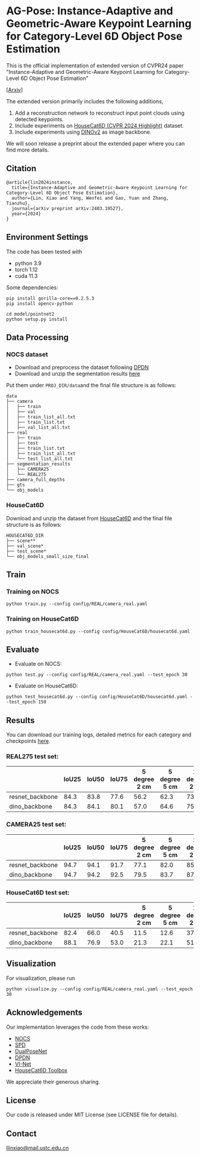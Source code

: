 # AG-Pose: Instance-Adaptive and Geometric-Aware Keypoint Learning for Category-Level 6D Object Pose Estimation
This is the official implementation of extended version of CVPR24 paper "Instance-Adaptive and Geometric-Aware Keypoint Learning for Category-Level 6D Object Pose Estimation"

[[Arxiv](https://arxiv.org/abs/2403.19527)]

The extended version primarily includes the following additions,

1. Add a reconstruction network to reconstruct input point clouds using detected keypoints.
2. Include experiments on [HouseCat6D (CVPR 2024 Highlight)](https://sites.google.com/view/housecat6d) dataset.
3. Include experiments using [DINOv2](https://github.com/facebookresearch/dinov2) as image backbone.

We will soon release a preprint about the extended paper where you can find more details.

## Citation
```
@article{lin2024instance,
  title={Instance-Adaptive and Geometric-Aware Keypoint Learning for Category-Level 6D Object Pose Estimation},
  author={Lin, Xiao and Yang, Wenfei and Gao, Yuan and Zhang, Tianzhu},
  journal={arXiv preprint arXiv:2403.19527},
  year={2024}
}
```

## Environment Settings
The code has been tested with

- python 3.9
- torch 1.12
- cuda 11.3

Some dependencies:
```
pip install gorilla-core==0.2.5.3
pip install opencv-python

cd model/pointnet2
python setup.py install
```
## Data Processing
### NOCS dataset
- Download and preprocess the dataset following [DPDN](https://github.com/JiehongLin/Self-DPDN)
- Download and unzip the segmentation results [here](http://home.ustc.edu.cn/~llinxiao/segmentation_results.zip)

Put them under ```PROJ_DIR/data```and the final file structure is as follows:
```
data
├── camera
│   ├── train
│   ├── val
│   ├── train_list_all.txt
│   ├── train_list.txt
│   ├── val_list_all.txt
├── real
│   ├── train
│   ├── test
│   ├── train_list.txt
│   ├── train_list_all.txt
│   └── test_list_all.txt
├── segmentation_results
│   ├── CAMERA25
│   └── REAL275
├── camera_full_depths
├── gts
└── obj_models
```
### HouseCat6D
Download and unzip the dataset from [HouseCat6D](https://sites.google.com/view/housecat6d) and the final file structure is as follows:
```
HOUSECAT6D_DIR
├── scene**
├── val_scene*
├── test_scene*
└── obj_models_small_size_final
```
## Train
### Training on NOCS
```
python train.py --config config/REAL/camera_real.yaml
```
### Training on HouseCat6D
```
python train_housecat6d.py --config config/HouseCat6D/housecat6d.yaml
```

## Evaluate 
- Evaluate on NOCS:
```
python test.py --config config/REAL/camera_real.yaml --test_epoch 30
```
- Evaluate on HouseCat6D:
```
python test_housecat6d.py --config config/HouseCat6D/housecat6d.yaml --test_epoch 150
```
## Results
You can download our training logs, detailed metrics for each category and checkpoints [here](http://home.ustc.edu.cn/~llinxiao/log.zip).
### REAL275 test set:

|   | IoU25 | IoU50 | IoU75 | 5 degree 2 cm | 5 degree 5 cm | 10 degree 2 cm | 10 degree 5 cm |
|---|---|---|---|---|---|---|---|
| resnet_backbone | 84.3 | 83.8 | 77.6 | 56.2 | 62.3 | 73.4 | 81.2 |
| dino_backbone | 84.3 | 84.1 | 80.1 | 57.0 | 64.6 | 75.1 | 84.7 |

### CAMERA25 test set:

|   | IoU25 | IoU50 | IoU75 | 5 degree 2 cm | 5 degree 5 cm | 10 degree 2 cm | 10 degree 5 cm |
|---|---|---|---|---|---|---|---|
| resnet_backbone | 94.7 | 94.1 | 91.7 | 77.1 | 82.0 | 85.5 | 91.6 |
| dino_backbone | 94.7 | 94.2 | 92.5 | 79.5 | 83.7 | 87.1 | 92.6 |

### HouseCat6D test set:

|   | IoU25 | IoU50 | IoU75 | 5 degree 2 cm | 5 degree 5 cm | 10 degree 2 cm | 10 degree 5 cm |
|---|---|---|---|---|---|---|---|
| resnet_backbone | 82.4 | 66.0 | 40.5 | 11.5 | 12.6 | 37.4 | 42.5 |
| dino_backbone | 88.1 | 76.9 | 53.0 | 21.3 | 22.1 | 51.3 | 54.3 |
## Visualization
For visualization, please run
```
python visualize.py --config config/REAL/camera_real.yaml --test_epoch 30
```

## Acknowledgements
Our implementation leverages the code from these works:
- [NOCS](https://github.com/hughw19/NOCS_CVPR2019)
- [SPD](https://github.com/mentian/object-deformnet)
- [DualPoseNet](https://github.com/Gorilla-Lab-SCUT/DualPoseNet)
- [DPDN](https://github.com/JiehongLin/Self-DPDN)
- [VI-Net](https://github.com/JiehongLin/VI-Net)
- [HouseCat6D Toolbox](https://github.com/Junggy/HouseCat6D)

We appreciate their generous sharing.
## License
Our code is released under MIT License (see LICENSE file for details).
## Contact
<llinxiao@mail.ustc.edu.cn>
